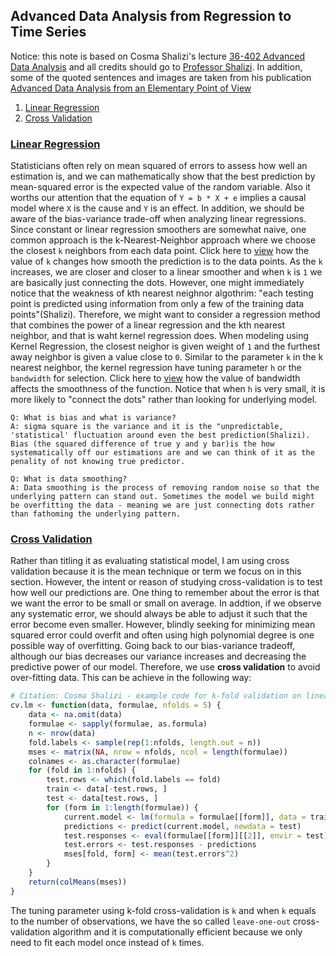 ## Advanced Data Analysis from Regression to Time Series 

Notice: this note is based on Cosma Shalizi's lecture [36-402 Advanced Data Analysis](https://www.stat.cmu.edu/~cshalizi/uADA/17/) and all credits should go to [Professor Shalizi](https://en.wikipedia.org/wiki/Cosma_Shalizi). In addition, some of the quoted sentences and images are taken from his publication [Advanced Data Analysis from an Elementary Point of View](https://www.stat.cmu.edu/~cshalizi/ADAfaEPoV/ADAfaEPoV.pdf)

1. [Linear Regression](#linear-regression)
2. [Cross Validation](#cross-validation)

### [Linear Regression](https://www.stat.cmu.edu/~cshalizi/uADA/17/hw/01/hw-01.pdf)

Statisticians often rely on mean squared of errors to assess how well an estimation is, and we can mathematically show that the best prediction by mean-squared error is the expected value of the random variable. Also it worths our attention that the equation of `Y = b * X + e` implies a causal model where `X` is the cause and `Y` is an effect. In addition, we should be aware of the bias-variance trade-off when analyzing linear regressions. Since constant or linear regression smoothers are somewhat naive, one common approach is the k-Nearest-Neighbor approach where we choose the closest `k` neighbors from each data point. Click here to [view](./img/1.png) how the value of `k` changes how smooth the prediction is to the data points. As the `k` increases, we are closer and closer to a linear smoother and when `k` is `1` we are basically just connecting the dots. However, one might immediately notice that the weakness of kth nearest neighnor algothrim: "each testing point is predicted using information from only a few of the training data points"(Shalizi). Therefore, we might want to consider a regression method that combines the power of a linear regression and the kth nearest neighbor, and that is waht kernel regression does. When modeling using Kernel Regression, the closest neighor is given weight of `1` and the furthest away neighbor is given a value close to `0`. Similar to the parameter `k` in the k nearest neighbor, the kernel regression have tuning parameter `h` or the `bandwidth` for selection. Click here to [view](https://upload.wikimedia.org/wikipedia/commons/thumb/2/2a/Kernel_density.svg/250px-Kernel_density.svg.png) how the value of bandwidth affects the smoothness of the function. Notice that when `h` is very small, it is more likely to "connect the dots" rather than looking for underlying model. 

```
Q: What is bias and what is variance?
A: sigma square is the variance and it is the "unpredictable, 'statistical' fluctuation around even the best prediction(Shalizi). Bias (the squared difference of true y and y bar)is the how systematically off our estimations are and we can think of it as the penality of not knowing true predictor. 

Q: What is data smoothing?
A: Data smoothing is the process of removing random noise so that the underlying pattern can stand out. Sometimes the model we build might be overfitting the data - meaning we are just connecting dots rather than fathoming the underlying pattern. 
```

### [Cross Validation](https://www.stat.cmu.edu/~cshalizi/uADA/17/hw/02/hw-02.pdf)

Rather than titling it as evaluating statistical model, I am using cross validation because it is the mean technique or term we focus on in this section. However, the intent or reason of studying cross-validation is to test how well our predictions are. One thing to remember about the error is that we want the error to be small or small on average. In addtion, if we observe any systematic error, we should always be able to adjust it such that the error become even smaller. However, blindly seeking for minimizing mean squared error could overfit and often using high polynomial degree is one possible way of overfitting. Going back to our bias-variance tradeoff, although our bias decreases our variance increases and decreasing the predictive power of our model. Therefore, we use __cross validation__ to avoid over-fitting data. This can be achieve in the following way:

``` R
# Citation: Cosma Shalizi - example code for k-fold validation on linear model 
cv.lm <- function(data, formulae, nfolds = 5) {
    data <- na.omit(data)
    formulae <- sapply(formulae, as.formula)
    n <- nrow(data)
    fold.labels <- sample(rep(1:nfolds, length.out = n))
    mses <- matrix(NA, nrow = nfolds, ncol = length(formulae))
    colnames <- as.character(formulae)
    for (fold in 1:nfolds) {
        test.rows <- which(fold.labels == fold)
        train <- data[-test.rows, ]
        test <- data[test.rows, ]
        for (form in 1:length(formulae)) {
            current.model <- lm(formula = formulae[[form]], data = train)
            predictions <- predict(current.model, newdata = test)
            test.responses <- eval(formulae[[form]][[2]], envir = test)
            test.errors <- test.responses - predictions
            mses[fold, form] <- mean(test.errors^2)
        }
    }
    return(colMeans(mses))
}
```
The tuning parameter using k-fold cross-validation is `k` and when `k` equals to the number of observations, we have the so called `leave-one-out` cross-validation algorithm and it is computationally efficient because we only need to fit each model once instead of `k` times. 



